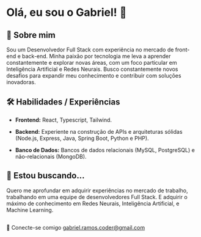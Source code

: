
# Olá, eu sou o Gabriel! 👋


## 🚀 Sobre mim
Sou um Desenvolvedor Full Stack com experiência no mercado de front-end e back-end. Minha paixão por tecnologia me leva a aprender constantemente e explorar novas áreas, com um foco particular em Inteligência Artificial e Redes Neurais. Busco constantemente novos desafios para expandir meu conhecimento e contribuir com soluções inovadoras.


## 🛠 Habilidades / Experiências
- **Frontend:** React, Typescript, Tailwind.

- **Backend:** Experiente na construção de APIs e arquiteturas sólidas (Node.js, Express, Java, Spring Boot, Python e PHP).

- **Banco de Dados:** Bancos de dados relacionais (MySQL, PostgreSQL) e não-relacionais (MongoDB).


## 👀 Estou buscando...
Quero me aprofundar em adquirir experiências no mercado de trabalho, trabalhando em uma equipe de desenvolvedores Full Stack. E adquirir o máximo de conhecimento em Redes Neurais, Inteligência Artificial,  e Machine Learning.

## 
💬 Conecte-se comigo gabriel.ramos.coder@gmail.com

